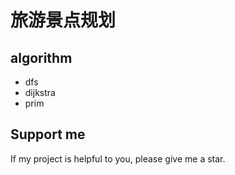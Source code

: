 # 旅游景点规划
## algorithm
* dfs
* dijkstra
* prim
## Support me
If my project is helpful to you, please give me a star.
